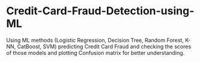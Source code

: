 # Credit-Card-Fraud-Detection-using-ML
 Using ML methods (Logistic Regression, Decision Tree, Random Forest, K-NN, CatBoost, SVM) predicting Credit Card Fraud and checking the scores of those models and plotting Confusion matrix for better understanding.
